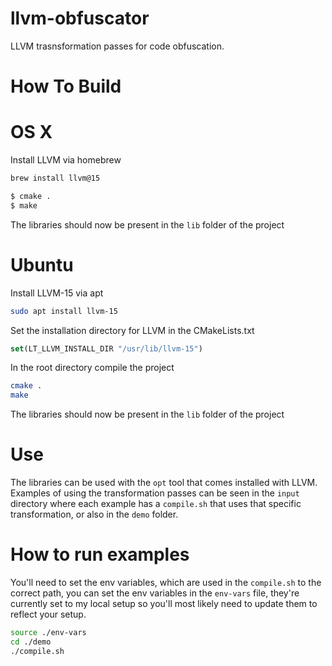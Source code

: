 # llvm-obfuscator
LLVM trasnsformation passes for code obfuscation.

# How To Build

# OS X
Install LLVM via homebrew 

```bash
brew install llvm@15
```

```bash
$ cmake .
$ make
```

The libraries should now be present in the `lib` folder of the project

# Ubuntu

Install LLVM-15 via apt

```bash
sudo apt install llvm-15
```

Set the installation directory for LLVM in the CMakeLists.txt

```CMake
set(LT_LLVM_INSTALL_DIR "/usr/lib/llvm-15")
```

In the root directory compile the project

```bash
cmake .
make 
```

The libraries should now be present in the `lib` folder of the project

# Use
The libraries can be used with the `opt` tool that comes installed with LLVM. Examples of using the transformation passes can be seen in the `input` directory where each example has a `compile.sh`
that uses that specific transformation, or also in the `demo` folder.

# How to run examples
You'll need to set the env variables, which are used in the `compile.sh` to the correct path, you can set the env variables in the `env-vars` file, they're currently set to my local setup so you'll most likely need to update them to reflect
your setup.

```bash
source ./env-vars
cd ./demo
./compile.sh
```
